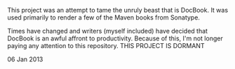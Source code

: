 This project was an attempt to tame the unruly beast that is DocBook.  It was used primarily to render a few of the Maven books from Sonatype.    

Times have changed and writers (myself included) have decided that DocBook is an awful affront to productivity.  Because of this, I'm not longer paying any attention to this repository.     THIS PROJECT IS DORMANT

06 Jan 2013
